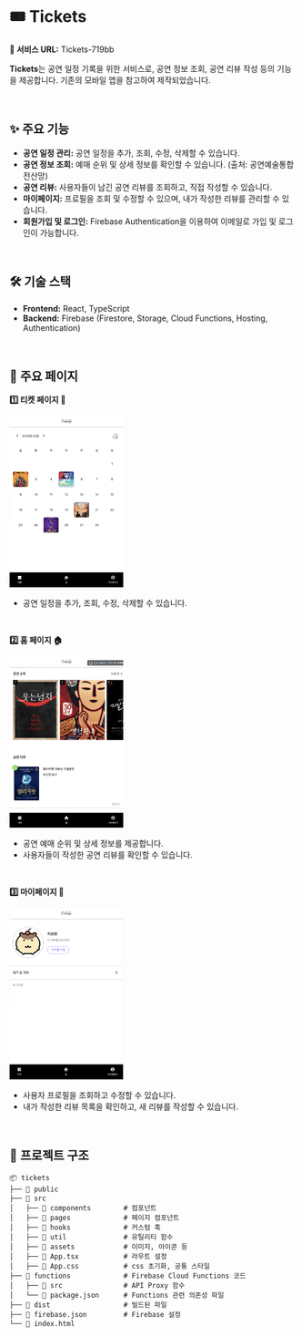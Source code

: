 # 🎟️ Tickets

**🔗 서비스 URL:** Tickets-719bb

**Tickets**는 공연 일정 기록을 위한 서비스로, 공연 정보 조회, 공연 리뷰 작성 등의 기능을 제공합니다.
기존의 모바일 앱을 참고하여 제작되었습니다.

<br />

## ✨ 주요 기능

- **공연 일정 관리:** 공연 일정을 추가, 조회, 수정, 삭제할 수 있습니다.
- **공연 정보 조회:** 예매 순위 및 상세 정보를 확인할 수 있습니다. (출처: 공연예술통합전산망)
- **공연 리뷰:** 사용자들이 남긴 공연 리뷰를 조회하고, 직접 작성할 수 있습니다.
- **마이페이지:** 프로필을 조회 및 수정할 수 있으며, 내가 작성한 리뷰를 관리할 수 있습니다.
- **회원가입 및 로그인:** Firebase Authentication을 이용하여 이메일로 가입 및 로그인이 가능합니다.

<br />

## 🛠️ 기술 스택

- **Frontend:** React, TypeScript
- **Backend:** Firebase (Firestore, Storage, Cloud Functions, Hosting, Authentication)

<br />

## 📌 주요 페이지

**1️⃣ 티켓 페이지 🎫**

<img src="./images/ticket.png" width="200" />

- 공연 일정을 추가, 조회, 수정, 삭제할 수 있습니다.

<br />

**2️⃣ 홈 페이지 🏠**

<img src="./images/home.png" width="200" />

- 공연 예매 순위 및 상세 정보를 제공합니다.
- 사용자들이 작성한 공연 리뷰를 확인할 수 있습니다.

<br />

**3️⃣ 마이페이지 👤**

<img src="./images/mypage.png" width="200" />

- 사용자 프로필을 조회하고 수정할 수 있습니다.
- 내가 작성한 리뷰 목록을 확인하고, 새 리뷰를 작성할 수 있습니다.

<br />

## 📂 프로젝트 구조

```
📦 tickets
├── 📂 public
├── 📂 src
│   ├── 📂 components        # 컴포넌트
│   ├── 📂 pages             # 페이지 컴포넌트
│   ├── 📂 hooks             # 커스텀 훅
│   ├── 📂 util              # 유틸리티 함수
│   ├── 📂 assets            # 이미지, 아이콘 등
│   ├── 📜 App.tsx           # 라우트 설정
│   ├── 📜 App.css           # css 초기화, 공통 스타일
├── 📂 functions             # Firebase Cloud Functions 코드
│   ├── 📂 src               # API Proxy 함수
│   └── 📜 package.json      # Functions 관련 의존성 파일
├── 📂 dist                  # 빌드된 파일
├── 📜 firebase.json         # Firebase 설정
└── 📜 index.html
```
